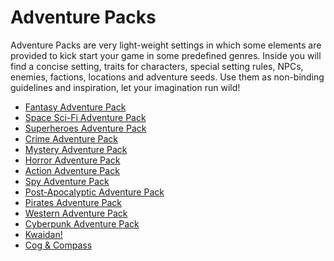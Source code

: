 # Adventure Packs

Adventure Packs are very light-weight settings in which some elements are provided to kick start your game in some predefined genres.
Inside you will find a concise setting, traits for characters, special setting rules, NPCs, enemies, factions, locations and adventure seeds.
Use them as non-binding guidelines and inspiration, let your imagination run wild!

- [Fantasy Adventure Pack](en/AP01_fantasy.md)
- [Space Sci-Fi Adventure Pack](en/AP02_Space.md)
- [Superheroes Adventure Pack](en/AP03_superheroes.md.md)
- [Crime Adventure Pack](en/AP04_crime.md)
- [Mystery Adventure Pack](en/AP05_mystery.md)
- [Horror Adventure Pack](en/AP06_horror.md)
- [Action Adventure Pack](en/AP07_action_adventure.md)
- [Spy Adventure Pack](en/AP08_spy.md)
- [Post-Apocalyptic Adventure Pack](en/AP09_postapoc.md)
- [Pirates Adventure Pack](en/AP10_pirates.md) 
- [Western Adventure Pack](en/AP11_western.md)
- [Cyberpunk Adventure Pack](en/AP12_cyberpunk.md)
- [Kwaidan!](en/AP13_kwaidan.md)
- [Cog & Compass](en/AP14_Cog&Compass.md)